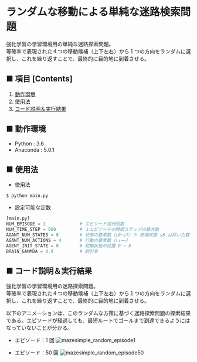 # ランダムな移動による単純な迷路検索問題
強化学習の学習環境用の単純な迷路探索問題。<br>
等確率で表現された４つの移動候補（上下左右）から１つの方向をランダムに選択し、これを繰り返すことで、最終的に目的地に到着させる。<br>

<!--
単純な迷路探索問題を、Unity ML-Agents のフレームワーク（`Academy`,`Brain`,`Agent`クラス など）を参考にして実装しています。<br>
分かりやすいように `main.py` ファイル毎に１つの完結した実行コードにしています。<br>
-->

## ■ 項目 [Contents]
1. [動作環境](#動作環境)
1. [使用法](#使用法)
1. [コード説明＆実行結果](#コード説明＆実行結果)

## ■ 動作環境

- Python : 3.6
- Anaconda : 5.0.1

## ■ 使用法

- 使用法
```
$ python main.py
```

- 設定可能な定数
```python
[main.py]
NUM_EPISODE = 1             # エピソード試行回数
NUM_TIME_STEP = 500         # １エピソードの時間ステップの最大数
AGANT_NUM_STATES = 8        # 状態の要素数（s0~s7）※ 終端状態 s8 は除いた数
AGANT_NUM_ACTIONS = 4       # 行動の要素数（↑↓→←）
AGENT_INIT_STATE = 0        # 初期状態の位置 0 ~ 8
BRAIN_GAMMDA = 0.9          # 割引率
```

<a id="コード説明＆実行結果"></a>

## ■ コード説明＆実行結果
強化学習の学習環境用の迷路探索問題。<br>
等確率で表現された４つの移動候補（上下左右）から１つの方向をランダムに選択し、これを繰り返すことで、最終的に目的地に到着させる。<br>

以下のアニメーションは、このランダムな方策に基づく迷路探索問題の探索結果である。エピソードが経過しても、最短ルートでゴールまで到達できるようにはなっていないことが分かる。<br>

- エピソード：1 回
![mazesimple_random_episode1](https://user-images.githubusercontent.com/25688193/52712039-c704d400-2fd6-11e9-92e2-e5c6fdaf8599.gif)<br>

- エピソード：50 回
![mazesimple_random_episode50](https://user-images.githubusercontent.com/25688193/52712041-c79d6a80-2fd6-11e9-85ac-7ff4fa809992.gif)<br>

<!--
- エピソード：100 回
![mazesimple_random_episode100](https://user-images.githubusercontent.com/25688193/52712065-de43c180-2fd6-11e9-8314-726205d96c44.gif)<br>
-->